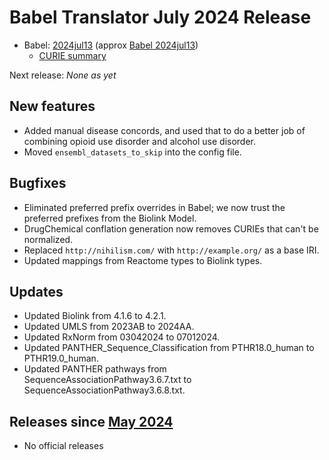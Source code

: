 # Babel Translator July 2024 Release

- Babel: [2024jul13](https://stars.renci.org/var/babel_outputs/2024jul13/) (approx
  [Babel 2024jul13](https://github.com/TranslatorSRI/Babel/releases/tag/2024jul13))
  - [CURIE summary](./summaries/2024jul13.json)

Next release: _None as yet_

## New features
* Added manual disease concords, and used that to do a better job of combining opioid use disorder and
  alcohol use disorder.
* Moved `ensembl_datasets_to_skip` into the config file.

## Bugfixes
* Eliminated preferred prefix overrides in Babel; we now trust the preferred prefixes from the Biolink Model.
* DrugChemical conflation generation now removes CURIEs that can't be normalized.
* Replaced `http://nihilism.com/` with `http://example.org/` as a base IRI.
* Updated mappings from Reactome types to Biolink types.

## Updates
* Updated Biolink from 4.1.6 to 4.2.1.
* Updated UMLS from 2023AB to 2024AA.
* Updated RxNorm from 03042024 to 07012024.
* Updated PANTHER_Sequence_Classification from PTHR18.0_human to PTHR19.0_human.
* Updated PANTHER pathways from SequenceAssociationPathway3.6.7.txt to SequenceAssociationPathway3.6.8.txt.

## Releases since [May 2024](TranslatorMay2024)
* No official releases
